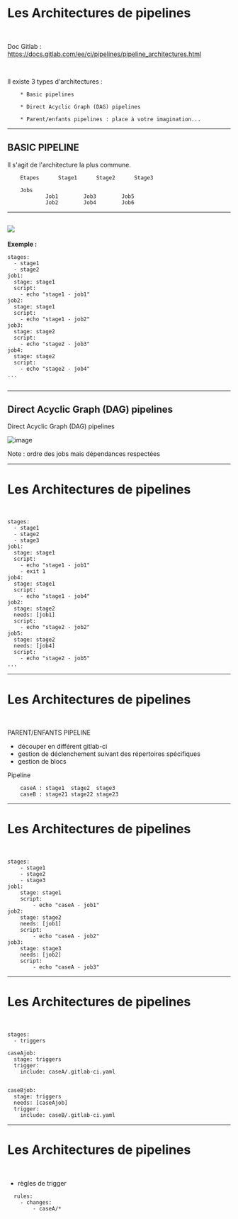 # Les Architectures de pipelines


<br>

Doc Gitlab : https://docs.gitlab.com/ee/ci/pipelines/pipeline_architectures.html

<br>

Il existe 3 types d'architectures :

		* Basic pipelines

		* Direct Acyclic Graph (DAG) pipelines

		* Parent/enfants pipelines : place à votre imagination...


-----------------------------------------------------------------------------------------------------------------

## BASIC PIPELINE

Il s'agit de l'architecture la plus commune. 

		Etapes		Stage1		Stage2		Stage3
		
  		Jobs
				Job1		Job3		Job5
				Job2		Job4		Job6

-----------------------------------------------------------------------------------------------------------------
![](https://cdn.discordapp.com/attachments/727923649738178571/1200409513354870814/image.png)
-----------------------------------------------------------------------------------------------------------------

**Exemple :** 

```
stages:
  - stage1
  - stage2
job1:
  stage: stage1
  script:
    - echo "stage1 - job1"
job2:
  stage: stage1
  script:
    - echo "stage1 - job2"
job3:
  stage: stage2
  script:
    - echo "stage2 - job3"
job4:
  stage: stage2
  script:
    - echo "stage2 - job4"
...


```

-----------------------------------------------------------------------------------------------------------------

## Direct Acyclic Graph (DAG) pipelines

Direct Acyclic Graph (DAG) pipelines

![image](https://cdn.discordapp.com/attachments/727923649738178571/1200414668406149210/image.png)

Note : ordre des jobs mais dépendances respectées

-----------------------------------------------------------------------------------------------------------------

# Les Architectures de pipelines



<br>

```
stages:
  - stage1
  - stage2
  - stage3
job1:
  stage: stage1
  script:
    - echo "stage1 - job1"
    - exit 1
job4:
  stage: stage1
  script:
    - echo "stage1 - job4"
job2:
  stage: stage2
  needs: [job1]
  script:
    - echo "stage2 - job2"
job5:
  stage: stage2
  needs: [job4]
  script:
    - echo "stage2 - job5"
...
```

-----------------------------------------------------------------------------------------------------------------

# Les Architectures de pipelines


<br>

PARENT/ENFANTS PIPELINE

* découper en différent gitlab-ci
* gestion de déclenchement suivant des répertoires spécifiques
* gestion de blocs


Pipeline

		caseA : stage1	stage2	stage3
		caseB : stage21	stage22	stage23

-----------------------------------------------------------------------------------------------------------------

# Les Architectures de pipelines


<br>

```
stages:
    - stage1
    - stage2
    - stage3
job1:
    stage: stage1
    script:
        - echo "caseA - job1"
job2:
    stage: stage2
    needs: [job1]
    script:
        - echo "caseA - job2"
job3:
    stage: stage3
    needs: [job2]
    script:
        - echo "caseA - job3"
```


-----------------------------------------------------------------------------------------------------------------

# Les Architectures de pipelines


<br>

```
stages:
  - triggers

caseAjob:
  stage: triggers
  trigger:
    include: caseA/.gitlab-ci.yaml


caseBjob:
  stage: triggers
  needs: [caseAjob]
  trigger:
    include: caseB/.gitlab-ci.yaml
```

-----------------------------------------------------------------------------------------------------------------

# Les Architectures de pipelines


<br>

* règles de trigger

```
  rules:
    - changes:
        - caseA/*
```
